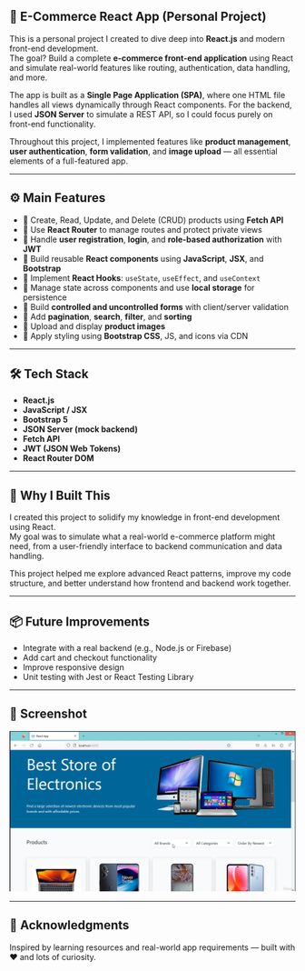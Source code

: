 ## 🛒 E-Commerce React App (Personal Project)

This is a personal project I created to dive deep into **React.js** and modern front-end development.  
The goal? Build a complete **e-commerce front-end application** using React and simulate real-world features like routing, authentication, data handling, and more.

The app is built as a **Single Page Application (SPA)**, where one HTML file handles all views dynamically through React components. For the backend, I used **JSON Server** to simulate a REST API, so I could focus purely on front-end functionality.

Throughout this project, I implemented features like **product management**, **user authentication**, **form validation**, and **image upload** — all essential elements of a full-featured app.

---

## ⚙️ Main Features

- 🔹 Create, Read, Update, and Delete (CRUD) products using **Fetch API**
- 🔹 Use **React Router** to manage routes and protect private views
- 🔹 Handle **user registration**, **login**, and **role-based authorization** with **JWT**
- 🔹 Build reusable **React components** using **JavaScript**, **JSX**, and **Bootstrap**
- 🔹 Implement **React Hooks**: `useState`, `useEffect`, and `useContext`
- 🔹 Manage state across components and use **local storage** for persistence
- 🔹 Build **controlled and uncontrolled forms** with client/server validation
- 🔹 Add **pagination**, **search**, **filter**, and **sorting**
- 🔹 Upload and display **product images**
- 🔹 Apply styling using **Bootstrap CSS**, JS, and icons via CDN

---

## 🛠️ Tech Stack

- **React.js**
- **JavaScript / JSX**
- **Bootstrap 5**
- **JSON Server (mock backend)**
- **Fetch API**
- **JWT (JSON Web Tokens)**
- **React Router DOM**

---

## 🔑 Why I Built This

I created this project to solidify my knowledge in front-end development using React.  
My goal was to simulate what a real-world e-commerce platform might need, from a user-friendly interface to backend communication and data handling.

This project helped me explore advanced React patterns, improve my code structure, and better understand how frontend and backend work together.

---

## 📦 Future Improvements

- Integrate with a real backend (e.g., Node.js or Firebase)
- Add cart and checkout functionality
- Improve responsive design
- Unit testing with Jest or React Testing Library

---

## 📸 Screenshot

![App Screenshot](./src/screenshot.png)

---

## 🙌 Acknowledgments

Inspired by learning resources and real-world app requirements — built with ❤️ and lots of curiosity.
